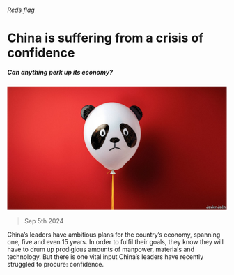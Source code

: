 ###### Reds flag

# China is suffering from a crisis of confidence 

##### Can anything perk up its economy? 

![image](images/20240907_FND001.jpg) 

> Sep 5th 2024 

China’s leaders have ambitious plans for the country’s economy, spanning one, five and even 15 years. In order to fulfil their goals, they know they will have to drum up prodigious amounts of manpower, materials and technology. But there is one vital input China’s leaders have recently struggled to procure: confidence. 

